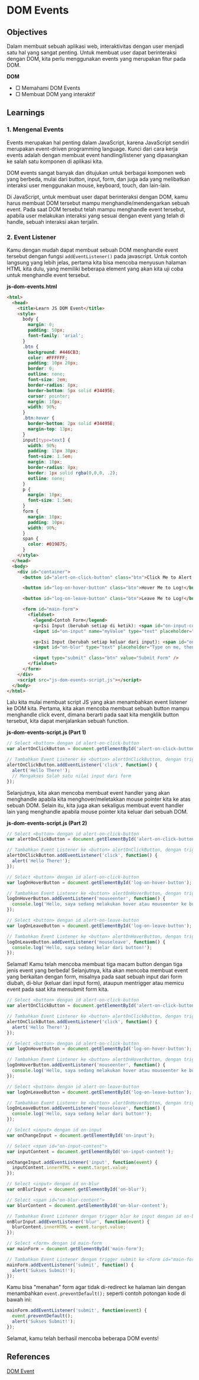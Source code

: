 # DOM Events

## Objectives

Dalam membuat sebuah aplikasi web, interaktivitas dengan user menjadi satu hal yang sangat penting. Untuk membuat user dapat berinteraksi dengan DOM, kita perlu menggunakan events yang merupakan fitur pada DOM.

**DOM**

- ▢ Memahami DOM Events
- ▢ Membuat DOM yang interaktif

## Learnings

### 1. Mengenal Events

Events merupakan hal penting dalam JavaScript, karena JavaScript sendiri merupakan event-driven programming language. Kunci dari cara kerja events adalah dengan membuat
event handling/listener yang dipasangkan ke salah satu komponen di aplikasi kita.

DOM events sangat banyak dan ditujukan untuk berbagai komponen web yang berbeda, mulai
dari button, input, form, dan juga ada yang melibatkan interaksi user menggunakan mouse,
keyboard, touch, dan lain-lain.

Di JavaScript, untuk membuat user dapat berinteraksi dengan DOM, kamu harus membuat DOM tersebut mampu menghandle/mendengarkan sebuah event. Pada saat DOM tersebut telah mampu
menghandle event tersebut, apabila user melakukan interaksi yang sesuai dengan event yang
telah di handle, sebuah interaksi akan terjalin.

### 2. Event Listener

Kamu dengan mudah dapat membuat sebuah DOM menghandle event tersebut dengan fungsi `addEventListener()` pada javascript. Untuk contoh langsung yang lebih jelas, pertama kita
bisa mencoba menyusun halaman HTML kita dulu, yang memiliki beberapa element yang akan kita uji coba untuk menghandle event tersebut.

**js-dom-events.html**
```html
<html>
  <head>
    <title>Learn JS DOM Event</title>
    <style>
      body {
        margin: 0;
        padding: 50px;
        font-family: 'arial';
      }
      .btn {
        background: #446CB3;
        color: #FFFFFF;
        padding: 10px 20px;
        border: 0;
        outline: none;
        font-size: 2em;
        border-radius: 8px;
        border-bottom: 5px solid #34495E;
        cursor: pointer;
        margin: 10px;
        width: 90%;
      }
      .btn:hover {
        border-bottom: 2px solid #34495E;
        margin-top: 13px;
      }
      input[type=text] {
        width: 90%;
        padding: 15px 30px;
        font-size: 1.5em;
        margin: 10px;
        border-radius: 8px;
        border: 1px solid rgba(0,0,0, .2);
        outline: none;
      }
      p {
        margin: 10px;
        font-size: 1.5em;
      }
      form {
        margin: 10px;
        padding: 10px;
        width: 90%;
      }
      span {
        color: #019875;
      }
    </style>
  </head>
  <body>
    <div id="container">
      <button id="alert-on-click-button" class="btn">Click Me to Alert!</button>

      <button id="log-on-hover-button" class="btn">Hover Me to Log!</button>

      <button id="log-on-leave-button" class="btn">Leave Me to Log!</button>

      <form id="main-form">
        <fieldset>
          <legend>Contoh Form</legend>
          <p>Isi Input (berubah setiap di ketik): <span id="on-input-content"></span></p>
          <input id="on-input" name="myValue" type="text" placeholder="Type on me!" />

          <p>Isi Input (berubah setiap keluar dari input): <span id="on-blur-content"></span></p>
          <input id="on-blur" type="text" placeholder="Type on me, then click outside!" />

          <input type="submit" class="btn" value="Submit Form" />
        </fieldset>
      </form>
    </div>
    <script src="js-dom-events-script.js"></script>
  </body>
</html>
```

Lalu kita mulai membuat script JS yang akan menambahkan event listener ke DOM kita.
Pertama, kita akan mencoba membuat sebuah button mampu menghandle click event, dimana
berarti pada saat kita mengklik button tersebut, kita dapat menjalankan sebuah function.

**js-dom-events-script.js (Part 1)**
```javascript
// Select <button> dengan id alert-on-click-button
var alertOnClickButton = document.getElementById('alert-on-click-button');

// Tambahkan Event Listener ke <button> alertOnClickButton, dengan trigger atau pemicu nya adalah click dan memanggil function sebagai parameter kedua.
alertOnClickButton.addEventListener('click', function() {
  alert('Hello There!');
  // Mengakses Salah satu nilai input dari form
});
```

Selanjutnya, kita akan mencoba membuat event handler yang akan menghandle apabila kita menghover/meletakkan mouse pointer kita ke atas sebuah DOM. Selain itu, kita juga akan sekaligus membuat event handler lain yang menghandle apabila mouse pointer kita keluar dari sebuah DOM.

**js-dom-events-script.js (Part 2)**
```javascript
// Select <button> dengan id alert-on-click-button
var alertOnClickButton = document.getElementById('alert-on-click-button');

// Tambahkan Event Listener ke <button> alertOnClickButton, dengan trigger atau pemicu nya adalah click dan memanggil function sebagai parameter kedua.
alertOnClickButton.addEventListener('click', function() {
  alert('Hello There!');
});

// Select <button> dengan id alert-on-click-button
var logOnHoverButton = document.getElementById('log-on-hover-button');

// Tambahkan Event Listener ke <button> alertOnHoverButton, dengan trigger atau pemicu nya adalah mouseenter dan memanggil function sebagai parameter kedua.
logOnHoverButton.addEventListener('mouseenter', function() {
  console.log('Hello, saya sedang melakukan hover atau mouseenter ke button!');
});

// Select <button> dengan id alert-on-leave-button
var logOnLeaveButton = document.getElementById('log-on-leave-button');

// Tambahkan Event Listener ke <button> alertOnHoverButton, dengan trigger atau pemicu nya adalah mouseenter dan memanggil function sebagai parameter kedua.
logOnLeaveButton.addEventListener('mouseleave', function() {
  console.log('Hello, saya sedang kelar dari button!');
});
```

Selamat! Kamu telah mencoba membuat tiga macam button dengan tiga jenis event yang berbeda! Selanjutnya, kita akan mencoba membuat event yang berkaitan dengan form, misalnya pada saat sebuah input dari form diubah, di-blur (keluar dari input form), ataupun mentrigger atau memicu event pada saat kita mensubmit form kita.

```javascript
// Select <button> dengan id alert-on-click-button
var alertOnClickButton = document.getElementById('alert-on-click-button');

// Tambahkan Event Listener ke <button> alertOnClickButton, dengan trigger atau pemicu nya adalah click dan memanggil function sebagai parameter kedua.
alertOnClickButton.addEventListener('click', function() {
  alert('Hello There!');
});

// Select <button> dengan id alert-on-click-button
var logOnHoverButton = document.getElementById('log-on-hover-button');

// Tambahkan Event Listener ke <button> alertOnHoverButton, dengan trigger atau pemicu nya adalah mouseenter dan memanggil function sebagai parameter kedua.
logOnHoverButton.addEventListener('mouseenter', function() {
  console.log('Hello, saya sedang melakukan hover atau mouseenter ke button!');
});

// Select <button> dengan id alert-on-leave-button
var logOnLeaveButton = document.getElementById('log-on-leave-button');

// Tambahkan Event Listener ke <button> alertOnHoverButton, dengan trigger atau pemicu nya adalah mouseenter dan memanggil function sebagai parameter kedua.
logOnLeaveButton.addEventListener('mouseleave', function() {
  console.log('Hello, saya sedang kelar dari button!');
});

// Select <input> dengan id on-input
var onChangeInput = document.getElementById('on-input');

// Select <span id="on-input-content">
var inputContent = document.getElementById('on-input-content');

onChangeInput.addEventListener('input', function(event) {
  inputContent.innerHTML = event.target.value;
});

// Select <input> dengan id on-blur
var onBlurInput = document.getElementById('on-blur');

// Select <span id="on-blur-content">
var blurContent = document.getElementById('on-blur-content');

// Tambahkan Event Listener dengan trigger blur ke input dengan id on-blur
onBlurInput.addEventListener('blur', function(event) {
  blurContent.innerHTML = event.target.value;
});

// Select <form> dengan id main-form
var mainForm = document.getElementById('main-form');

// Tambahkan Event Listener dengan trigger submit ke <form id="main-form">
mainForm.addEventListener('submit', function() {
  alert('Sukses Submit!');
});
```
Kamu bisa "menahan" form agar tidak di-redirect ke halaman lain dengan menambahkan `event.preventDefault();` seperti contoh potongan kode di bawah ini:

```javascript
mainForm.addEventListener('submit', function(event) {
  event.preventDefault();
  alert('Sukses Submit!');
});
```

Selamat, kamu telah berhasil mencoba beberapa DOM events!


## References

[DOM Event](https://en.wikipedia.org/wiki/DOM_events)

